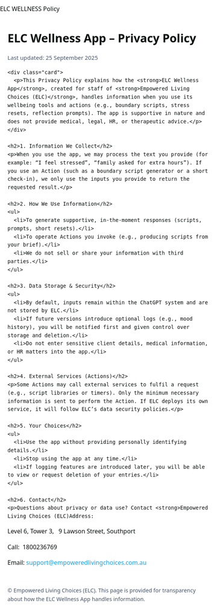ELC WELLNESS Policy 
<!DOCTYPE html>
<html lang="en">
<head>
  <meta charset="utf-8" />
  <meta name="viewport" content="width=device-width, initial-scale=1" />
  <title>ELC Wellness App – Privacy Policy</title>
  <meta name="description" content="Privacy Policy for the ELC Wellness App, a wellbeing assistant for Empowered Living Choices (ELC) staff." />
  <style>
    :root { --text:#0e1111; --muted:#475569; --link:#0ea5e9; --bg:#ffffff; --card:#fafafa; }
    html,body{margin:0;padding:0;background:var(--bg);color:var(--text);font:16px/1.6 system-ui, -apple-system, Segoe UI, Roboto, Helvetica, Arial, sans-serif;}
    .wrap{max-width:860px;margin:40px auto;padding:0 20px;}
    h1{font-size:1.9rem;margin:0 0 0.5rem;}
    h2{margin:2rem 0 0.5rem;font-size:1.25rem}
    p,li{color:var(--text)}
    .muted{color:var(--muted);font-size:0.95rem}
    .card{background:var(--card);padding:1rem 1.2rem;border-radius:12px;border:1px solid #e5e7eb}
    a{color:var(--link);text-decoration:none} a:hover{text-decoration:underline}
    footer{margin:3rem 0 2rem;color:var(--muted);font-size:0.9rem}
  </style>
</head>
<body>
  <main class="wrap">
    <h1>ELC Wellness App – Privacy Policy</h1>
    <p class="muted">Last updated: 25 September 2025</p>

    <div class="card">
      <p>This Privacy Policy explains how the <strong>ELC Wellness App</strong>, created for staff of <strong>Empowered Living Choices (ELC)</strong>, handles information when you use its wellbeing tools and actions (e.g., boundary scripts, stress resets, reflection prompts). The app is supportive in nature and does not provide medical, legal, HR, or therapeutic advice.</p>
    </div>

    <h2>1. Information We Collect</h2>
    <p>When you use the app, we may process the text you provide (for example: “I feel stressed”, “family asked for extra hours”). If you use an Action (such as a boundary script generator or a short check-in), we only use the inputs you provide to return the requested result.</p>

    <h2>2. How We Use Information</h2>
    <ul>
      <li>To generate supportive, in-the-moment responses (scripts, prompts, short resets).</li>
      <li>To operate Actions you invoke (e.g., producing scripts from your brief).</li>
      <li>We do not sell or share your information with third parties.</li>
    </ul>

    <h2>3. Data Storage & Security</h2>
    <ul>
      <li>By default, inputs remain within the ChatGPT system and are not stored by ELC.</li>
      <li>If future versions introduce optional logs (e.g., mood history), you will be notified first and given control over storage and deletion.</li>
      <li>Do not enter sensitive client details, medical information, or HR matters into the app.</li>
    </ul>

    <h2>4. External Services (Actions)</h2>
    <p>Some Actions may call external services to fulfil a request (e.g., script libraries or timers). Only the minimum necessary information is sent to perform the Action. If ELC deploys its own service, it will follow ELC’s data security policies.</p>

    <h2>5. Your Choices</h2>
    <ul>
      <li>Use the app without providing personally identifying details.</li>
      <li>Stop using the app at any time.</li>
      <li>If logging features are introduced later, you will be able to view or request deletion of your entries.</li>
    </ul>

    <h2>6. Contact</h2>
    <p>Questions about privacy or data use? Contact <strong>Empowered Living Choices (ELC)Address: 
Level 6, Tower 3,  
9 Lawson Street, Southport

Call:  1800236769

Email: support@empoweredlivingchoices.com.au    <footer>
      © Empowered Living Choices (ELC). This page is provided for transparency about how the ELC Wellness App handles information.
    </footer>
  </main>
</body>
</html>
